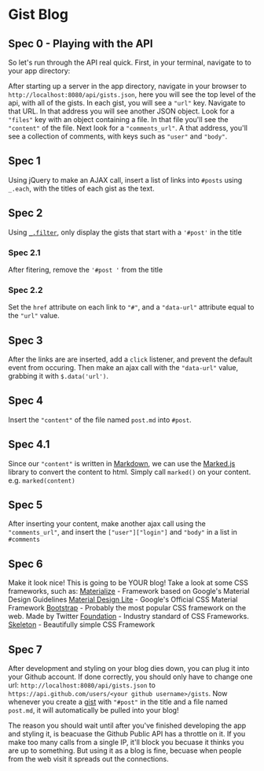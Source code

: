 # Gist Blog

## Spec 0 - Playing with the API

So let's run through the API real quick. First, in your terminal, navigate to to your app directory:

After starting up a server in the app directory, navigate in your browser to `http://localhost:8080/api/gists.json`, here you will see the top level of the api, with all of the gists. In each gist, you will see a `"url"` key. Navigate to that URL. In that address you will see another JSON object. Look for a `"files"` key with an object containing a file. In that file you'll see the `"content"` of the file. Next look for a `"comments_url"`. A that address, you'll see a collection of comments, with keys such as `"user"` and `"body"`.

## Spec 1
Using jQuery to make an AJAX call, insert a list of links into `#posts` using `_.each`, with the titles of each gist as the text.

## Spec 2
Using [`_.filter`](http://underscorejs.org/#filter), only display the gists that start with a `'#post'` in the title

### Spec 2.1
After fitering, remove the `'#post '` from the title

### Spec 2.2
Set the `href` attribute on each link to `"#"`, and a `"data-url"` attribute equal to the `"url"` value.

## Spec 3
After the links are are inserted, add a `click` listener, and prevent the default event from occuring. Then make an ajax call with the `"data-url"` value, grabbing it with `$.data('url')`.

## Spec 4
Insert the `"content"` of the file named `post.md` into `#post`.

## Spec 4.1
Since our `"content"` is written in [Markdown](https://guides.github.com/features/mastering-markdown/), we can use the [Marked.js](https://github.com/chjj/marked) library to convert the content to html. Simply call `marked()` on your content. e.g. `marked(content)`

## Spec 5
After inserting your content, make another ajax call using the `"comments_url"`, and insert the `["user"]["login"]` and `"body"` in a list in `#comments`

## Spec 6
Make it look nice! This is going to be YOUR blog! Take a look at some CSS frameworks, such as:
[Materialize](http://materializecss.com/) - Framework based on Google's Material Design Guidelines
[Material Design Lite](http://www.getmdl.io/) - Google's Official CSS Material Framework
[Bootstrap](http://getbootstrap.com/) - Probably the most popular CSS framework on the web. Made by Twitter
[Foundation](http://foundation.zurb.com/sites/docs/) - Industry standard of CSS Frameworks.
[Skeleton](http://getskeleton.com/) - Beautifully simple CSS Framework

## Spec 7
After development and styling on your blog dies down, you can plug it into your Github account. If done correctly, you should only have to change one url: `http://localhost:8080/api/gists.json` to `https://api.github.com/users/<your github username>/gists`. Now whenever you create a [gist](https://gist.github.com/) with `"#post"` in the title and a file named `post.md`, it will automatically be pulled into your blog!

The reason you should wait until after you've finished developing the app and styling it, is beacuase the Github Public API has a throttle on it. If you make too many calls from a single IP, it'll block you becuase it thinks you are up to something. But using it as a blog is fine, becuase when people from the web visit it spreads out the connections.